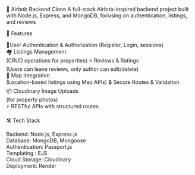 🏡 Airbnb Backend Clone
A full-stack Airbnb-inspired backend project built with Node.js, Express, and MongoDB, focusing on authentication, listings, and reviews

🚀 Features

🔐User Authentication & Authorization (Register, Login, sessions) <br/>
🏘 Listings Management <br/>
(CRUD operations for properties)
⭐ Reviews & Ratings <br/>
(Users can leave reviews, only author can edit/delete)<br/>
📍 Map Integration <br/>
(Location-based listings using Map APIs)
🔒 Secure Routes & Validation<br/>
📦 Cloudinary Image Uploads<br/>
 (for property photos)<br/>
⚡ RESTful APIs with structured routes


🛠 Tech Stack

Backend: Node.js, Express.js <br/>
Database: MongoDB, Mongoose<br/>
Authentication: Passport.js <br/>
Templating : EJS<br/>
Cloud Storage: Cloudinary<br/>
Deployment: Render <br/>

